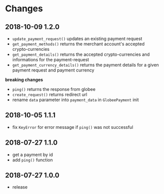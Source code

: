 # Changes

## 2018-10-09 1.2.0
- `update_payment_request()` updates an existing payment request 
- `get_payment_methods()` returns the merchant account's accepted crypto-currencies
- `get_payment_details()` returns the accepted crypto-currencies and informations for the payment-request
- `get_payment_currency_details()` returns the payment details for a given payment request and payment currency

**breaking changes**

- `ping()` returns the response from globee
- `create_request()` returns redirect url
- rename `data` parameter into `payment_data` in `GlobeePayment` init

## 2018-10-05 1.1.1
- fix `KeyError` for error message if `ping()` was not successful 

## 2018-07-27 1.1.0
- get a payment by id
- add `ping()` function

## 2018-07-27 1.0.0
- release